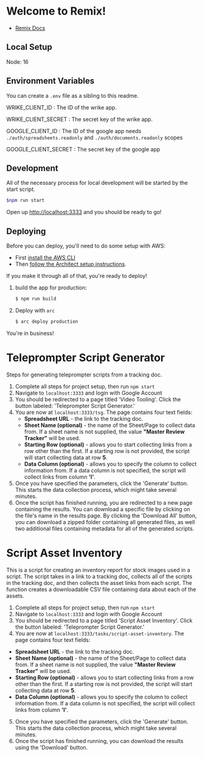 # Welcome to Remix!

- [Remix Docs](https://remix.run/docs)
## Local Setup

Node: 16


## Environment Variables

You can create a `.env` file as a sibling to this readme.

WRIKE_CLIENT_ID
: The ID of the wrike app.

WRIKE_CLIENT_SECRET
: The secret key of the wrike app.

GOOGLE_CLIENT_ID
: The ID of the google app needs `./auth/spreadsheets.readonly` and `./auth/documents.readonly` scopes

GOOGLE_CLIENT_SECRET
: The secret key of the google app
## Development

All of the necessary process for local development will be started by the start script.

```sh
$npm run start
```

Open up [http://localhost:3333](http://localhost:3333) and you should be ready to go!
## Deploying

Before you can deploy, you'll need to do some setup with AWS:

- First [install the AWS CLI](https://docs.aws.amazon.com/cli/latest/userguide/install-cliv2.html)
- Then [follow the Architect setup instructions](https://arc.codes/docs/en/guides/get-started/detailed-aws-setup).

If you make it through all of that, you're ready to deploy!

1. build the app for production:

   ```sh
   $ npm run build
   ```

2. Deploy with `arc`

   ```sh
   $ arc deploy production
   ```

You're in business!

# Teleprompter Script Generator
Steps for generating teleprompter scripts from a tracking doc.
1. Complete all steps for project setup, then run `npm start`
2. Navigate to `localhost:3333` and login with Google Account
3. You should be redirected to a page titled 'Video Tooling'. Click the button labeled: 'Teleprompter Script Generator.'
4. You are now at `localhost:3333/tsg`. The page contains four text fields:
	- **Spreadsheet URL** - the link to the tracking doc.
	- **Sheet Name (optional)** - the name of the Sheet/Page to collect data from. If a sheet name is not supplied, the value **"Master Review Tracker"** will be used.
	- **Starting Row (optional)** - allows you to start collecting links from a row other than the first. If a starting row is not provided, the script will start collecting data at row **5**.
	- **Data Column (optional)** - allows you to specify the column to collect information from. If a data column is not specified, the script will collect links from column **'I'**.
5. Once you have specified the parameters, click the 'Generate' button. This starts the data collection process, which might take several minutes.
6. Once the script has finished running, you are redirected to a new page containing the results. You can download a specific file by clicking on the file's name in the results page. By clicking the 'Download All' button, you can download a zipped folder containing all generated files, as well two additional files containing metadata for all of the generated scripts.

# Script Asset Inventory
This is a script for creating an inventory report for stock images used in a script. The script takes in a link to a tracking doc, collects all of the scripts in the tracking doc, and then collects the asset links from each script. The function creates a downloadable CSV file containing data about each of the assets.
1. Complete all steps for project setup, then run `npm start`
2. Navigate to `localhost:3333` and login with Google Account
3. You should be redirected to a page titled 'Script Asset Inventory'. Click the button labeled: 'Teleprompter Script Generator.'
4. You are now at `localhost:3333/tasks/script-asset-inventory`. The page contains four text fields:
  - **Spreadsheet URL** - the link to the tracking doc.
  - **Sheet Name (optional)** - the name of the Sheet/Page to collect data from. If a sheet name is not supplied, the value **"Master Review Tracker"** will be used.
  - **Starting Row (optional)** - allows you to start collecting links from a row other than the first. If a starting row is not provided, the script will start collecting data at row **5**.
  - **Data Column (optional)** - allows you to specify the column to collect information from. If a data column is not specified, the script will collect links from column **'I'**.
5. Once you have specified the parameters, click the 'Generate' button. This starts the data collection process, which might take several minutes.
6. Once the script has finished running, you can download the results using the 'Download' button.
